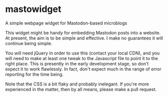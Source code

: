 # mastowidget
A simple webpage widget for Mastodon-based microblogs

This widget might be handy for embedding Mastodon posts into a website.  At present, the aim is to be simple and effective.  I make no guarantees it will continue being simple.

You will need jQuery in order to use this (contact your local CDN), and you will need to make at least one tweak to the Javascript file to point it to the right place.  This is presently in the early development stage, so don't expect it to work flawlessly.  In fact, don't expect much in the range of error reporting for the time being.

Note that the CSS is a bit flaky and probably inelegant.  If you're more experienced in the matter, then by all means, please make a pull request.
